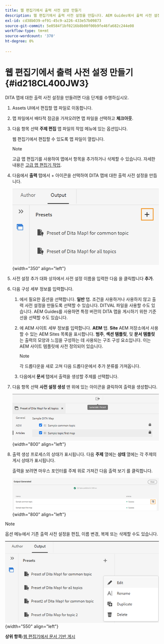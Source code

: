 ```yaml
---
title: 웹 편집기에서 출력 사전 설정 만들기
description: 웹 편집기에서 출력 사전 설정을 만듭니다. AEM Guides에서 출력 사전 설정을 편집, 이름 변경, 복제 및 삭제하는 방법에 대해 알아봅니다.
exl-id: cd38b039-ef91-45c9-a226-433e57b09873
source-git-commit: 5e0584f1bf0216b8b00f00b9fe46fa682c244e08
workflow-type: tm+mt
source-wordcount: '370'
ht-degree: 0%

---
```


# 웹 편집기에서 출력 사전 설정 만들기 {#id218CL400JW3}

DITA 맵에 대한 출력 사전 설정을 만들려면 다음 단계를 수행하십시오.

1. Assets UI에서 편집할 맵 파일로 이동합니다.

1. 맵 파일에서 배타적 잠금을 가져오려면 맵 파일을 선택하고 **체크아웃**.

1. 다음 항목 선택 **주제 편집** 맵 파일의 작업 메뉴에 있는 옵션입니다.

   웹 편집기에서 편집할 수 있도록 맵 파일이 열립니다.

   >[!NOTE]
   >
   > 고급 맵 편집기를 사용하여 맵에서 항목을 추가하거나 삭제할 수 있습니다. 자세한 내용은 [고급 맵 편집기 작업](map-editor-advanced-map-editor.md#).

1. 다음에서 **출력** 탭에서 + 아이콘을 선택하여 DITA 맵에 대한 출력 사전 설정을 만듭니다.

   ![](images/output-tab-preset_cs.png){width="350" align="left"}

1. 사전 설정 추가 대화 상자에서 사전 설정 이름을 입력한 다음 을 클릭합니다 **추가**.

1. 다음 구성 세부 정보를 입력합니다.

   1. 에서 필요한 옵션을 선택합니다. **일반** 탭. 조건을 사용하거나 사용하지 않고 출력 사전 설정을 만들도록 선택할 수 있습니다. DITVAL 파일을 사용할 수도 있습니다. AEM Guides를 사용하면 특정 버전의 DITA 맵을 게시하기 위한 기준선을 선택할 수도 있습니다.
   1. 에 AEM 사이트 세부 정보를 입력합니다. **AEM** 탭. **Site** AEM 저장소에서 사용할 수 있는 AEM Sites 목록을 표시합니다. **범주**, **섹션 템플릿**, 및 **문서 템플릿** 는 출력의 모양과 느낌을 구성하는 데 사용되는 구조 구성 요소입니다. 이는 AEM 사이트 템플릿에 사전 정의되어 있습니다.

      >[!NOTE]
      >
      > 각 드롭다운을 새로 고쳐 다음 드롭다운에서 추가 분류를 가져옵니다.

   1. 다음에서 **문서** 탭에서 출력을 생성할 주제를 선택합니다.
1. 다음 항목 선택 **사전 설정 생성** 맨 위에 있는 아이콘을 클릭하여 출력을 생성합니다.

   ![](images/add-preset-articles-tab_cs.png){width="800" align="left"}

1. 출력 생성 프로세스의 상태가 표시됩니다. 다음 **주제** 열에는 **상태** 열에는 각 주제의 게시 상태가 표시됩니다.

   출력을 보려면 마우스 포인터를 주제 위로 가져간 다음 출력 보기 를 클릭합니다.

   ![](images/add-preset-output-generated_cs.png){width="800" align="left"}


>[!NOTE]
>
> 옵션 메뉴에서 기존 출력 사전 설정을 편집, 이름 변경, 복제 또는 삭제할 수도 있습니다.

![](images/edit-preset_cs.png){width="550" align="left"}

**상위 항목:**[&#x200B;웹 편집기에서 문서 기반 게시](web-editor-article-publishing.md)
